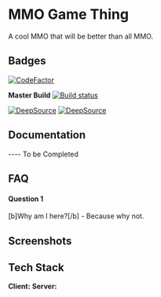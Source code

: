 # MMO Game Thing
A cool MMO that will be better than all MMO.

## Badges
[![CodeFactor](https://www.codefactor.io/repository/github/misssinful/mmo-game/badge?s=607019534ccb7aa6e4c4b1050f36ac238a4a9c9e)](https://www.codefactor.io/repository/github/misssinful/mmo-game)

**Master Build** [![Build status](https://ci.appveyor.com/api/projects/status/ejk7ep2txvg0pt0e/branch/main?svg=true)](https://ci.appveyor.com/project/deannreid/the-super-cool-game/branch/main)

[![DeepSource](https://app.deepsource.com/gh/deannreid/The-Super-Cool-Game.svg/?label=active+issues&show_trend=true&token=GYN1cB9O7kmCA_6YCAmCrtRX)](https://app.deepsource.com/gh/deannreid/The-Super-Cool-Game/?ref=repository-badge)
[![DeepSource](https://app.deepsource.com/gh/deannreid/The-Super-Cool-Game.svg/?label=resolved+issues&show_trend=true&token=GYN1cB9O7kmCA_6YCAmCrtRX)](https://app.deepsource.com/gh/deannreid/The-Super-Cool-Game/?ref=repository-badge)


## Documentation
---- To be Completed
## FAQ
#### Question 1
[b]Why am I here?[/b] - Because why not.


## Screenshots


## Tech Stack
**Client:** 
**Server:**

